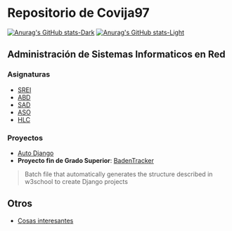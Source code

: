 # Repositorio de Covija97

[![Anurag's GitHub stats-Dark](https://github-readme-stats.vercel.app/api?username=Covija97&show_icons=true&theme=nord#gh-dark-mode-only)](https://github.com/anuraghazra/github-readme-stats#gh-dark-mode-only)
[![Anurag's GitHub stats-Light](https://github-readme-stats.vercel.app/api?username=Covija97&show_icons=true&theme=default#gh-light-mode-only)](https://github.com/anuraghazra/github-readme-stats#gh-light-mode-only)

## Administración de Sistemas Informaticos en Red

### Asignaturas
- [SREI](https://github.com/jcorvid509/SREI/blob/main/README.md)
- [ABD](https://github.com/jcorvid509/ABD)
- [SAD](https://github.com/jcorvid509/SAD)
- [ASO](https://github.com/jcorvid509/ASO)
- [HLC](https://github.com/jcorvid509/HLC)

### Proyectos

- [Auto Django](https://github.com/Covija97/autoDjango)
- **Proyecto fin de Grado Superior**: [BadenTracker](https://github.com/Covija97/badentracker)
> Batch file that automatically generates the structure described in w3school to create Django projects

## Otros

- [Cosas interesantes](https://github.com/jcorvid509/Cosas)
